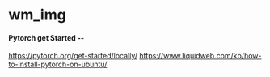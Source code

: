 # wm_img
#### Pytorch get Started -- 
https://pytorch.org/get-started/locally/
https://www.liquidweb.com/kb/how-to-install-pytorch-on-ubuntu/

